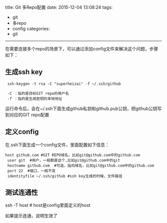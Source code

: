 title: Git 多Repo配置
date: 2015-12-04 13:08:24
tags: 
- git 
- 多repo 
- config
categories: 
- git
---
在需要连接多个repo的场景下，可以通过添加config文件来解决这个问题，步骤如下：

## 生成ssh key
   
     ssh-keygen -t rsa -C "superheizai" -f ~/.ssh/github
     
     -C ：指的是目标GIT repo的用户名
     -f ：指的是生成密钥的本地地址
   
   运行命令后，会在~/.ssh下面生成github私钥和github.pub公钥，把github公钥写到对应的GIT repo配置
   
## 定义config

  在.ssh下面生成一个config文件，里面配置如下信息：    
  
    host github.com #GIT REPO域名，比如git@github.com中的github.com
	 user git  #用户，一般都是这个,比如git@github.com中的git
	 hostname github.com  #可选，指向域名，比如git@github.com中的github.com
	 port 22  #端口，一般不变
	 identityfile ~/.ssh/github #ssh key生成的时候，文件路径
	
	
## 测试连通性
 ssh -T host # host是config里面定义的host
 
 如果提示连通，说明生效了  